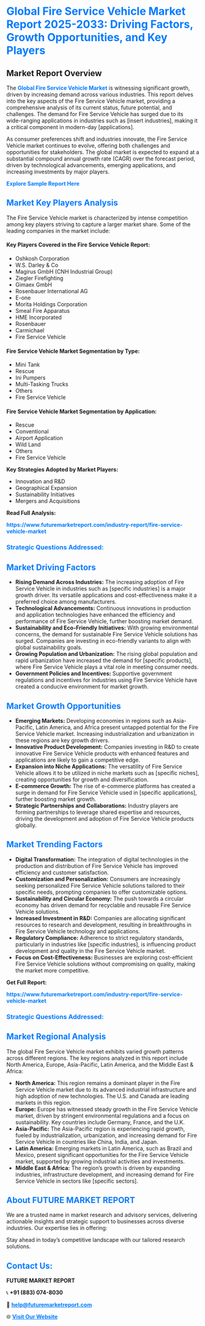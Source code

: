 <h1 style="color: #007BFF;">Global Fire Service Vehicle Market Report 2025-2033: Driving Factors, Growth Opportunities, and Key Players</h1>

<section id="overview">
<h2>Market Report Overview</h2>
<p>The <a href="https://www.futuremarketreport.com/industry-report/fire-service-vehicle-market" style="color: #007BFF; text-decoration: none;"><strong>Global Fire Service Vehicle Market</strong></a> is witnessing significant growth, driven by increasing demand across various industries. This report delves into the key aspects of the Fire Service Vehicle market, providing a comprehensive analysis of its current status, future potential, and challenges. The demand for Fire Service Vehicle has surged due to its wide-ranging applications in industries such as [insert industries], making it a critical component in modern-day [applications].</p>
<p>As consumer preferences shift and industries innovate, the Fire Service Vehicle market continues to evolve, offering both challenges and opportunities for stakeholders. The global market is expected to expand at a substantial compound annual growth rate (CAGR) over the forecast period, driven by technological advancements, emerging applications, and increasing investments by major players.</p>
</section>

<section id="overview">
<p><a href="https://www.futuremarketreport.com/request-sample/reportId=106505" style="color: #007BFF; text-decoration: none;"><strong>Explore Sample Report Here</strong></a></p>
</section>

<section id="key-players">
<h2 style="color: #007BFF;">Market Key Players Analysis</h2>
<p>The Fire Service Vehicle market is characterized by intense competition among key players striving to capture a larger market share. Some of the leading companies in the market include:</p>
<h4>Key Players Covered in the Fire Service Vehicle Report:</h4>
<ul><li>Oshkosh Corporation</li><li>W.S. Darley &amp; Co</li><li>Magirus GmbH (CNH Industrial Group)</li><li>Ziegler Firefighting</li><li>Gimaex GmbH</li><li>Rosenbauer International AG</li><li>E-one</li><li>Morita Holdings Corporation</li><li>Smeal Fire Apparatus</li><li>HME Incorporated</li><li>Rosenbauer</li><li>Carmichael</li><li>Fire Service Vehicle</li></ul>
<h4>Fire Service Vehicle Market Segmentation by Type:</h4>
<ul><li>Mini Tank</li><li>Rescue</li><li>Ini Pumpers</li><li>Multi-Tasking Trucks</li><li>Others</li><li>Fire Service Vehicle</li></ul>

<h4>Fire Service Vehicle Market Segmentation by Application:</h4>
<ul><li>Rescue</li><li>Conventional</li><li>Airport Application</li><li>Wild Land</li><li>Others</li><li>Fire Service Vehicle</li></ul>
<p><strong>Key Strategies Adopted by Market Players:</strong></p>
<ul>
<li>Innovation and R&D</li>
<li>Geographical Expansion</li>
<li>Sustainability Initiatives</li>
<li>Mergers and Acquisitions</li>
</ul>
</section>

<section>
<p><strong>Read Full Analysis: </strong></p><a href="https://www.futuremarketreport.com/industry-report/fire-service-vehicle-market" style="color: #007BFF; text-decoration: none;"><strong>https://www.futuremarketreport.com/industry-report/fire-service-vehicle-market</strong></a>
<h3 style="color: #007BFF;">Strategic Questions Addressed:</h3>
</section>

<section id="driving-factors">
<h2 style="color: #007BFF;">Market Driving Factors</h2>
<ul>
<li><strong>Rising Demand Across Industries:</strong> The increasing adoption of Fire Service Vehicle in industries such as [specific industries] is a major growth driver. Its versatile applications and cost-effectiveness make it a preferred choice among manufacturers.</li>
<li><strong>Technological Advancements:</strong> Continuous innovations in production and application technologies have enhanced the efficiency and performance of Fire Service Vehicle, further boosting market demand.</li>
<li><strong>Sustainability and Eco-Friendly Initiatives:</strong> With growing environmental concerns, the demand for sustainable Fire Service Vehicle solutions has surged. Companies are investing in eco-friendly variants to align with global sustainability goals.</li>
<li><strong>Growing Population and Urbanization:</strong> The rising global population and rapid urbanization have increased the demand for [specific products], where Fire Service Vehicle plays a vital role in meeting consumer needs.</li>
<li><strong>Government Policies and Incentives:</strong> Supportive government regulations and incentives for industries using Fire Service Vehicle have created a conducive environment for market growth.</li>
</ul>
</section>

<section id="growth-opportunities">
<h2 style="color: #007BFF;">Market Growth Opportunities</h2>
<ul>
<li><strong>Emerging Markets:</strong> Developing economies in regions such as Asia-Pacific, Latin America, and Africa present untapped potential for the Fire Service Vehicle market. Increasing industrialization and urbanization in these regions are key growth drivers.</li>
<li><strong>Innovative Product Development:</strong> Companies investing in R&D to create innovative Fire Service Vehicle products with enhanced features and applications are likely to gain a competitive edge.</li>
<li><strong>Expansion into Niche Applications:</strong> The versatility of Fire Service Vehicle allows it to be utilized in niche markets such as [specific niches], creating opportunities for growth and diversification.</li>
<li><strong>E-commerce Growth:</strong> The rise of e-commerce platforms has created a surge in demand for Fire Service Vehicle used in [specific applications], further boosting market growth.</li>
<li><strong>Strategic Partnerships and Collaborations:</strong> Industry players are forming partnerships to leverage shared expertise and resources, driving the development and adoption of Fire Service Vehicle products globally.</li>
</ul>
</section>

<section id="trending-factors">
<h2 style="color: #007BFF;">Market Trending Factors</h2>
<ul>
<li><strong>Digital Transformation:</strong> The integration of digital technologies in the production and distribution of Fire Service Vehicle has improved efficiency and customer satisfaction.</li>
<li><strong>Customization and Personalization:</strong> Consumers are increasingly seeking personalized Fire Service Vehicle solutions tailored to their specific needs, prompting companies to offer customizable options.</li>
<li><strong>Sustainability and Circular Economy:</strong> The push towards a circular economy has driven demand for recyclable and reusable Fire Service Vehicle solutions.</li>
<li><strong>Increased Investment in R&D:</strong> Companies are allocating significant resources to research and development, resulting in breakthroughs in Fire Service Vehicle technology and applications.</li>
<li><strong>Regulatory Compliance:</strong> Adherence to strict regulatory standards, particularly in industries like [specific industries], is influencing product development and quality in the Fire Service Vehicle market.</li>
<li><strong>Focus on Cost-Effectiveness:</strong> Businesses are exploring cost-efficient Fire Service Vehicle solutions without compromising on quality, making the market more competitive.</li>
</ul>
</section>

<section>
<p><strong>Get Full Report: </strong></p><a href="https://www.futuremarketreport.com/industry-report/fire-service-vehicle-market" style="color: #007BFF; text-decoration: none;"><strong>https://www.futuremarketreport.com/industry-report/fire-service-vehicle-market</strong></a>
<h3 style="color: #007BFF;">Strategic Questions Addressed:</h3>
</section>


<section id="regional-analysis">
<h2 style="color: #007BFF;">Market Regional Analysis</h2>
<p>The global Fire Service Vehicle market exhibits varied growth patterns across different regions. The key regions analyzed in this report include North America, Europe, Asia-Pacific, Latin America, and the Middle East & Africa:</p>
<ul>
<li><strong>North America:</strong> This region remains a dominant player in the Fire Service Vehicle market due to its advanced industrial infrastructure and high adoption of new technologies. The U.S. and Canada are leading markets in this region.</li>
<li><strong>Europe:</strong> Europe has witnessed steady growth in the Fire Service Vehicle market, driven by stringent environmental regulations and a focus on sustainability. Key countries include Germany, France, and the U.K.</li>
<li><strong>Asia-Pacific:</strong> The Asia-Pacific region is experiencing rapid growth, fueled by industrialization, urbanization, and increasing demand for Fire Service Vehicle in countries like China, India, and Japan.</li>
<li><strong>Latin America:</strong> Emerging markets in Latin America, such as Brazil and Mexico, present significant opportunities for the Fire Service Vehicle market, supported by growing industrial activities and investments.</li>
<li><strong>Middle East & Africa:</strong> The region’s growth is driven by expanding industries, infrastructure development, and increasing demand for Fire Service Vehicle in sectors like [specific sectors].</li>
</ul>
</section>

<footer>
<h2 style="color: #007BFF;">About FUTURE MARKET REPORT</h2>
<p>We are a trusted name in market research and advisory services, delivering actionable insights and strategic support to businesses across diverse industries. Our expertise lies in offering:</p>

<p>Stay ahead in today’s competitive landscape with our tailored research solutions.</p>

<h2 style="color: #007BFF;">Contact Us:</h2>
<p><strong>FUTURE MARKET REPORT</strong></p>
<p>📞 <strong>+91 (883) 074-8030</strong></p>
<p>📧 <strong><a href="mailto:help@futuremarketreport.com" style="color: #007BFF;">help@futuremarketreport.com</a></strong></p>
<p>🌐 <strong><a href="https://www.futuremarketreport.com/" style="color: #007BFF;">Visit Our Website</a></strong></p>
</footer>